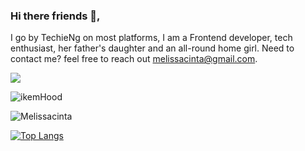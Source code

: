 ### Hi there friends 👋, 

I go by TechieNg on most platforms, I am a Frontend developer, tech enthusiast, her father's daughter and an all-round home girl. Need to contact me? feel free to reach out melissacinta@gmail.com.

<!--
**Melissacinta/Melissacinta** is a ✨ _special_ ✨ repository because its `README.md` (this file) appears on your GitHub profile.

Here are some ideas to get you started:

- 🔭 I’m currently working on ...
- 🌱 I’m currently learning ...
- 👯 I’m looking to collaborate on ...
- 🤔 I’m looking for help with ...
- 💬 Ask me about ...
- 📫 How to reach me: ...
- 😄 Pronouns: ...
- ⚡ Fun fact: ...
-->
<img 
   src="https://github-readme-stats.vercel.app/api?username=Melissacinta&show_icons=true&theme=tokyonight&count_private=true" 
/>
<p><img align="center" src="https://github-readme-streak-stats.herokuapp.com/?user=Melissacinta&theme=dark" alt="ikemHood" /></p>

<p align="left"> <img src="https://komarev.com/ghpvc/?username=Melissacinta&label=Profile%20views&color=0e75b6&style=flat" alt="Melissacinta" /> </p>

[![Top Langs](https://github-readme-stats.vercel.app/api/top-langs/?username=Melissacinta&layout=compact)](https://github.com/melissacinta/github-readme-stats)

